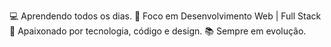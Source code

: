 
💻 Aprendendo todos os dias.
🎯 Foco em Desenvolvimento Web | Full Stack
🚀 Apaixonado por tecnologia, código e design.
📚 Sempre em evolução.

<!--
**KauaCerboncini/KauaCerboncini** is a ✨ _special_ ✨ repository because its `README.md` (this file) appears on your GitHub profile.

Here are some ideas to get you started:

- 🔭 I’m currently working on ...
- 🌱 I’m currently learning ...
- 👯 I’m looking to collaborate on ...
- 🤔 I’m looking for help with ...
- 💬 Ask me about ...
- 📫 How to reach me: ...
- 😄 Pronouns: ...
- ⚡ Fun fact: ...
-->
